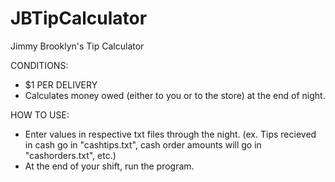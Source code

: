 # JBTipCalculator
Jimmy Brooklyn's Tip Calculator

CONDITIONS:
- $1 PER DELIVERY
- Calculates money owed (either to you or to the store) at the end of night.

HOW TO USE:
- Enter values in respective txt files through the night. (ex. Tips recieved in cash go in "cashtips.txt", cash order amounts will go in "cashorders.txt", etc.)
- At the end of your shift, run the program.

